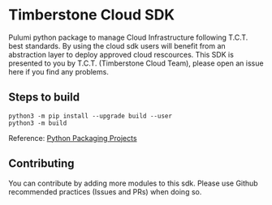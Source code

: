 # Timberstone Cloud SDK

Pulumi python package to manage Cloud Infrastructure following T.C.T. best standards. By using the cloud sdk users will benefit from an abstraction layer to deploy approved cloud rescources. This SDK is presented to you by T.C.T. (Timberstone Cloud Team), please open an issue here if you find any problems.


## Steps to build

```
python3 -m pip install --upgrade build --user
python3 -m build
```

Reference: [Python Packaging Projects](https://packaging.python.org/tutorials/packaging-projects/)

## Contributing

You can contribute by adding more modules to this sdk. Please use Github recommended practices (Issues and PRs) when doing so. 
